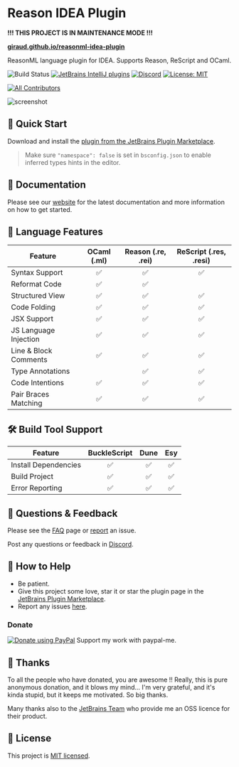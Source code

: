 # Reason IDEA Plugin

**!!! THIS PROJECT IS IN MAINTENANCE MODE !!!**

[**giraud.github.io/reasonml-idea-plugin**](https://giraud.github.io/reasonml-idea-plugin/)

ReasonML language plugin for IDEA. Supports Reason, ReScript and OCaml.

![Build Status](https://github.com/giraud/reasonml-idea-plugin/workflows/Build%20Status/badge.svg)
[![JetBrains IntelliJ plugins](https://img.shields.io/jetbrains/plugin/d/9440-reasonml.svg)](https://plugins.jetbrains.com/plugin/9440-reasonml)
[![Discord](https://img.shields.io/discord/713777184996589580)](https://discord.gg/65fz5jb)
[![License: MIT](https://img.shields.io/badge/License-MIT-yellow.svg)](https://opensource.org/licenses/MIT)

<!-- ALL-CONTRIBUTORS-BADGE:START - Do not remove or modify this section -->
[![All Contributors](https://img.shields.io/badge/all_contributors-13-orange.svg?style=flat-square)](#contributors)
<!-- ALL-CONTRIBUTORS-BADGE:END --> 

![screenshot](screenshot.png)

## 🏁 Quick Start 

Download and install the [plugin from the JetBrains Plugin Marketplace](https://plugins.jetbrains.com/plugin/9440-reasonml).

> Make sure `"namespace": false` is set in `bsconfig.json` to enable inferred types hints in the editor.

## 📔 Documentation 

Please see our [website](https://giraud.github.io/reasonml-idea-plugin/)
for the latest documentation and more information on how to get started.

## 💬 Language Features 

 
| **Feature**           | **OCaml (.ml)** | **Reason (.re, .rei)** | **ReScript (.res, .resi)** |
|-----------------------|:---------------:|:----------------------:|:--------------------------:|
| Syntax Support        |        ✅        |           ✅            |             ✅              |
| Reformat Code         |        ✅        |           ✅            |                            |
| Structured View       |        ✅        |           ✅            |             ✅              |
| Code Folding          |        ✅        |           ✅            |             ✅              |
| JSX Support           |        ✅        |           ✅            |             ✅              |
| JS Language Injection |        ✅        |           ✅            |             ✅              |
| Line & Block Comments |        ✅        |           ✅            |             ✅              |
| Type Annotations      |                 |           ✅            |             ✅              |
| Code Intentions       |        ✅        |           ✅            |             ✅              |
| Pair Braces Matching  |        ✅        |           ✅            |             ✅              |

## 🛠 Build Tool Support 

| **Feature**          | **BuckleScript** | **Dune** | **Esy** |
|----------------------|:----------------:|:--------:|:-------:|
| Install Dependencies |        ✅         |    ✅     |    ✅    |
| Build Project        |        ✅         |    ✅     |    ✅    |
| Error Reporting      |        ✅         |    ✅     |    ✅    |

## 📝 Questions & Feedback  

Please see the [FAQ](https://giraud.github.io/reasonml-idea-plugin/docs/get-started/faq)
page or [report](https://github.com/giraud/reasonml-idea-plugin/issues/new)
an issue.

Post any questions or feedback in [Discord](https://discord.gg/65fz5jb).

## 💁 How to Help 

- Be patient.
- Give this project some love, star it or star the plugin page in the [JetBrains Plugin Marketplace](https://plugins.jetbrains.com/plugin/9440-reasonml-language-plugin).
- Report any issues [here](https://github.com/giraud/reasonml-idea-plugin/issues/new).

### Donate

<a href="https://www.paypal.me/rvgiraud"><img alt="Donate using PayPal" src="https://img.shields.io/badge/paypal-me-blue.svg"></a>
Support my work with paypal-me.

## 🍻 Thanks 

To all the people who have donated, you are awesome !! Really, this is pure anonymous donation, and it blows my mind... I'm very grateful, and it's kinda stupid, but it keeps me motivated. So big thanks.

Many thanks also to the [JetBrains Team](https://www.jetbrains.com/?from=reasonml-idea-plugin) who provide me an OSS licence for their product.

## 📄 License 

This project is [MIT licensed](https://github.com/giraud/reasonml-idea-plugin/blob/pooch/documentation/LICENSE).
